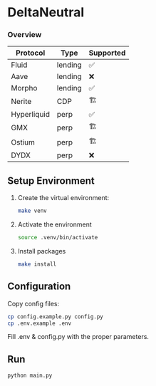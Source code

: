 # DeltaNeutral


### Overview
| Protocol     | Type    | Supported |
|--------------|---------|-----------|
| Fluid        | lending | ✅ |
| Aave         | lending | ❌ |
| Morpho       | lending | ✅ |
|Nerite        | CDP     | 🏗️ |
| Hyperliquid  | perp    | ✅ |
| GMX          | perp    | 🏗️ |
| Ostium       | perp    | 🏗️ |
| DYDX         |perp     | ❌ |



## Setup Environment

1. Create the virtual environment:
   ```bash
   make venv
2. Activate the environment
   ```bash
   source .venv/bin/activate
3. Install packages
   ```bash
   make install

## Configuration
Copy config files:
   ```bash
   cp config.example.py config.py
   cp .env.example .env
``` 
Fill .env & config.py with the proper parameters.
 ## Run 
```bash
python main.py
